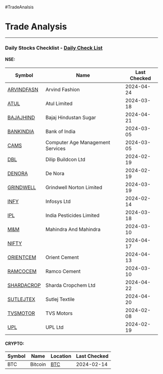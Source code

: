 #TradeAnalsis
# Trade Analysis

---
### Daily Stocks Checklist - [Daily Check List](_daily_checklist/Daily%20Check%20List.md)

#### NSE:

| Symbol                                 | Name                             | Last Checked |
| -------------------------------------- | -------------------------------- | ------------ |
| [ARVINDFASN](ARVINDFASN/ARVINDFASN.md) | Arvind Fashion                   | 2024-04-24   |
| [ATUL](ATUL/ATUL.md)                   | Atul Limited                     | 2024-03-18   |
| [BAJAJHIND](BAJAJHIND/BAJAJHIND.md)    | Bajaj Hindustan Sugar            | 2024-04-21   |
| [BANKINDIA](BANKINDIA/BANKINDIA.md)    | Bank of India                    | 2024-03-05   |
| [CAMS](CAMS/CAMS.md)                   | Computer Age Management Services | 2024-03-05   |
| [DBL](DBL/DBL.md)                      | Dilip Buildcon Ltd               | 2024-02-19   |
| [DENORA](DENORA/DENORA.md)             | De Nora                          | 2024-02-19   |
| [GRINDWELL](GRINDWELL/GRINDWELL.md)    | Grindwell Norton Limited         | 2024-03-19   |
| [INFY](INFY/INFY.md)                   | Infosys Ltd                      | 2024-02-14   |
| [IPL](IPL/IPL.md)                      | India Pesticides Limited         | 2024-03-18   |
| [M&M](M&M/M&M.md)                      | Mahindra And Mahindra            | 2024-03-10   |
| [NIFTY](NIFTY/NIFTY.md)                |                                  | 2024-04-17   |
| [ORIENTCEM](ORIENTCEM/ORIENTCEM.md)    | Orient Cement                    | 2024-04-13   |
| [RAMCOCEM](RAMCOCEM/RAMCOCEM.md)       | Ramco Cement                     | 2024-03-10   |
| [SHARDACROP](SHARDACROP/SHARDACROP.md) | Sharda Cropchem Ltd              | 2024-04-22   |
| [SUTLEJTEX](SUTLEJTEX/SUTLEJTEX.md)    | Sutlej Textile                   | 2024-04-20   |
| [TVSMOTOR](TVSMOTOR/TVSMOTOR.md)       | TVS Motors                       | 2024-02-08   |
| [UPL](UPL/UPL.md)                      | UPL Ltd                          | 2024-02-19   |

#### CRYPTO:
| Symbol | Name    | Location          | Last Checked |
| ------ | ------- | ----------------- | ------------ |
| BTC    | Bitcoin | [BTC](BTC/BTC.md) | 2024-02-14   |
